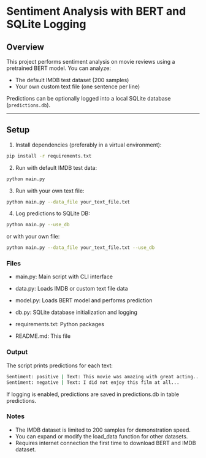 # Sentiment Analysis with BERT and SQLite Logging

## Overview
This project performs sentiment analysis on movie reviews using a pretrained BERT model.
You can analyze:
- The default IMDB test dataset (200 samples)
- Your own custom text file (one sentence per line)

Predictions can be optionally logged into a local SQLite database (`predictions.db`).

---

## Setup

1. Install dependencies (preferably in a virtual environment):

```bash
pip install -r requirements.txt
```


2. Run with default IMDB test data:

```bash
python main.py
```

3. Run with your own text file:
```bash
python main.py --data_file your_text_file.txt
```

4. Log predictions to SQLite DB:
```bash
python main.py --use_db
```

or with your own file:

```bash
python main.py --data_file your_text_file.txt --use_db
```


### Files
- main.py: Main script with CLI interface

- data.py: Loads IMDB or custom text file data

- model.py: Loads BERT model and performs prediction

- db.py: SQLite database initialization and logging

- requirements.txt: Python packages

- README.md: This file


### Output
The script prints predictions for each text:

```bash
Sentiment: positive | Text: This movie was amazing with great acting...
Sentiment: negative | Text: I did not enjoy this film at all...
```

If logging is enabled, predictions are saved in predictions.db in table predictions.

### Notes
- The IMDB dataset is limited to 200 samples for demonstration speed.
- You can expand or modify the load_data function for other datasets.
- Requires internet connection the first time to download BERT and IMDB dataset.


